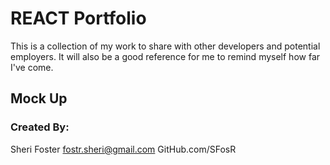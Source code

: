 # REACT Portfolio
This is a collection of my work to share with other developers and potential employers. It will also be a good reference for me to remind myself how far I've come. 
## Mock Up


### Created By:
Sheri Foster  fostr.sheri@gmail.com  GitHub.com/SFosR
